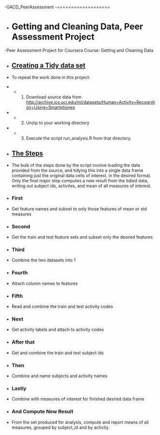 -GACD_PeerAssessment
 -===================
 + # Getting and Cleaning Data, Peer Assessment Project
  
 -Peer Assessment Project for Coursera Course: Getting and Cleaning Data
 + ## <u>Creating a Tidy data set</u>
 + To repeat the work done in this project:
 
 + * 1. Download source data from http://archive.ics.uci.edu/ml/datasets/Human+Activity+Recognition+Using+Smartphones
 + * 2. Unzip to your working directory
 + * 3. Execute the script run_analysis.R from that directory.

 + ## <u>The Steps</u>
 + The bulk of the steps done by the script involve loading the data provided from the source, and tidying this into a single data frame containing just the original data cells of interest, in the desired format.  Only the final major step computes a new result from the tidied data, writing out subject ids, activites, and mean of all measures of interest.
 
 + ### First
 + Get feature names and subset to only those features of mean or std measures
 
 + ### Second
 + Get the train and test feature sets and subset only the desired features
 
 + ### Third
 + Combine the two datasets into 1
 
 + ### Fourth
 + Attach column names to features
 
 + ### Fifth
 + Read and combine the train and test activity codes
 
 + ### Next
 + Get activity labels and attach to activity codes
 
 + ### After that
 + Get and combine the train and test subject ids
 
 + ### Then
 + Combine and name subjects and activity names
 
 + ### Lastly
 + Combine with measures of interest for finished desired data frame
 
 + ### And Compute New Result
 + From the set produced for analysis, compute and report means of all measures, grouped by subject_id and by activity.
